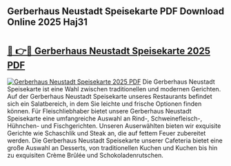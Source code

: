 ## Gerberhaus Neustadt Speisekarte PDF Download Online 2025 Haj31

# <h2><a href="http://gc8ewe4.nevu.top/?p=Gerberhaus+Neustadt+Speisekarte">🔗 👉🔴 Gerberhaus Neustadt Speisekarte 2025 PDF</a></h2>

[![Gerberhaus Neustadt Speisekarte 2025 PDF](https://i.imgur.com/dBaPXMq.png)](http://gc8ewe4.nevu.top/?p=Gerberhaus+Neustadt+Speisekarte)
Die Gerberhaus Neustadt Speisekarte ist eine Wahl zwischen traditionellen und modernen Gerichten. Auf der Gerberhaus Neustadt Speisekarte unseres Restaurants befindet sich ein Salatbereich, in dem Sie leichte und frische Optionen finden können. Für Fleischliebhaber bietet unsere Gerberhaus Neustadt Speisekarte eine umfangreiche Auswahl an Rind-, Schweinefleisch-, Hühnchen- und Fischgerichten. Unseren Auserwählten bieten wir exquisite Gerichte wie Schaschlik und Steak an, die auf fettem Feuer zubereitet werden. Die Gerberhaus Neustadt Speisekarte unserer Cafeteria bietet eine große Auswahl an Desserts, von traditionellen Kuchen und Kuchen bis hin zu exquisiten Crème Brûlée und Schokoladenrutschen.
